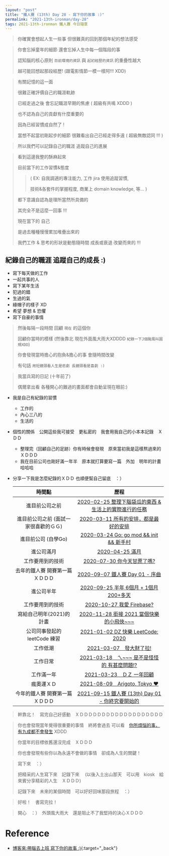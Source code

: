 ```yaml
---
layout: "post"
title: "鐵人賽 (13th) Day 28 - 寫下你的故事 :)"
permalink: "2021-13th-ironman/day-28"
tags: 2021-13th-ironman 鐵人賽 今日隨意
---
```


> 你確實會想起人生一些事 但很難真的回到那個年紀的想法感受

> 你會忘掉童年的細節 還會忘掉人生中每一個階段的事
>
> 認知腦的核心原則 `目前環境的資訊` 與 `起初經歷的資訊` 的重疊性越大
>
> 越可能回想起那段經歷! (跟電影情節一模一樣阿!!! XDD)


> 有關記憶的這一面
>
> 很難正確評價自己的職涯軌跡
>
> 已經走過之後 會忘記職涯早期的焦慮 ( 超級有共鳴 XDDD )
>
> 也不認為自己的貢獻有什麼重要的
>
> 因為已經習慣成自然了 !
>
> 當想不起當初剛起步的細節 很難看出自己已經走得多遠 ( 超級無敵認同 !!! )

> 所以我們可以記錄自己的職涯 追蹤自己的進展

> 看到這邊我整的酥麻起來 
>
> 目前當下的工作習慣&態度 
>> 
>> ( EX: 自我調適的專注能力, 工作 jira 使用追蹤習慣, 
>>  
>>  技術&各套件的掌握程度, 商業上 domain knowledge, 等... )
> 
> 都下意識自認為是理所當然所具備的 
> 
> 其完全不是這麼一回事 !!!
>
> 現在當下的 自己 
>
> 是過去種種慢慢累加堆疊出來的
>
> 我們工作 & 思考的形狀是動態隨時間 成長或衰退 改變而來的 !!!

## 紀錄自己的職涯 追蹤自己的成長 :)

- 寫下每天做的工作
- 一起共事的人
- 寫下某年生活
- 犯過的錯
- 生過的氣
- 綠帽子的樣子 XD
- 希望 夢想 & 恐懼
- 寫下自豪的事情 

> 然後每隔一段時間 回顧 `現在` 的這個你
>
> 回顧你當時的模樣 (然後靠北 現在外面風大雨大XDDDD `紀錄一下J個颱風叫圓規XDD`)
>
> 你會發現當時擔心的抱負&擔心的事 會隨時間改變
>
> 有句話 `用短鏡頭看人生是悲劇 長鏡頭看是喜劇 :)`

> 我當兵寫的日記 (十年前了)
>
> 偶爾拿出看 各種開心的難過的畫面都會自動呈現在眼前:) 
>

- 我是自己有紀錄的習慣　
   - 工作的　
   - 內心三八的　
   - 生活的　

- 個性的關係　公開這些我可接受　更私密的　我會用我自己的小本本記錄　ＸＤＤ　
  - 整理完（回顧自己的足跡）你有時候會發現　原來當初我是這樣熬過來的　ＸＤＤＤ
  - 我在目前公司也剛好滿一年半　原本就打算要寫一篇　外加　明年的計畫　哈哈哈

- 分享一下我是怎麼紀錄的ＸＤＤ 也順便幫自己留底　：）

   |時間點|歷程|
   |:---:|:---:|                                           
   |進目前公司之前|[2020-02-25 整理下腦袋瓜的東西 & 生活上的實際進行的任務](https://yuting3656.github.io/yutingblog//diary/2020-02-25)|
   |進目前公司之前 (面試一家很喜歡的ＧＧ)|[2020-03-11 所有的安排，都是最好的安排](https://yuting3656.github.io/yutingblog/diary/2020-03-11/everything-happens-for-the-bset)|
   |進目前公司 (自學Go)|[2020-03-24 Go: go mod && init && 新手村](https://yuting3656.github.io/yutingblog/go/go-mod)|
   |進公司滿月|[2020-04-25 滿月](https://yuting3656.github.io/yutingblog/daily-programming/dz-one-month)|
   |工作要用到的技術|[2020-07-30 你今天甘蔗了嗎?](https://yuting3656.github.io/yutingblog/work-note/gantt-charts-lol)|
   |去年的鐵人賽 開賽第一篇ＸＤＤＤ|[2020-09-07 鐵人賽 Day 01 - 序曲](https://yuting3656.github.io/yutingblog/2020-12th-ironman/day-01)|
   |進公司半年|[2020-09-25 半年 6個月 + 1個月 200+多天](https://yuting3656.github.io/yutingblog/diary/2020-10-25)|
   |工作要用到的技術|[2020-10-27 我愛 Firebase?](https://yuting3656.github.io/yutingblog/work-note/i-love-firebase)|
   |寫給自己明年(2021)的計畫|[2020-11-28 銜接 2021 當個快樂的小飛俠~~~](https://yuting3656.github.io/yutingblog/diary/2020-11-28)|
   |公司同事發起的 leetCode 練習|[2021-01-02 DZ 快樂 LeetCode: 2020](https://yuting3656.github.io/yutingblog/dz-happy-leetcode/2020)|
   |工作低潮|[2021-03-07　發大財了拉!](https://yuting3656.github.io/yutingblog/daily-programming/python-sotck-ma)|
   |工作日常|[2021-03-18　ㄟ~~~ 是不是怪怪的 有甚麼問題!?](https://yuting3656.github.io/yutingblog/work-note/moment-great-losses-are-great-lessons-utc)|
   |工作滿一年|[2021-03-23　ＤＺ 一年回顧](https://yuting3656.github.io/yutingblog/diary/2021-03-23/dz-one-year-reflection)|
   |瘋奧運ＸＤ|[2021-08-09　Arigoto, Tokyo ❤️](https://yuting3656.github.io/yutingblog/diary/2021-08-09/arigato-tokyo)|
   |今年的鐵人賽 開賽第一篇ＸＤＤＤ|[2021-09-15 鐵人賽 (13th) Day 01 - 你終究要開始的](https://yuting3656.github.io/yutingblog/2021-13th-ironman/day-01)|

> 幹靠北！　寫完自己好感動　ＸＤＤＤＤＤＤＤＤＤＤＤＤＤＤＤＤＤＤＤ

> 你也會發現當年覺得很重要的事情　終將會過去 可以看　[你所煩惱的事，有九成都不會發生](https://www.books.com.tw/products/0010700261) XDDD
>
> 你當年的目標依舊還沒完成　ＸＤＤＤ
>
> 你也會發現有些你以為永遠不會做的事情　卻成為人生的關鍵！

> 寫下來　：）　
> 
> 把精采的人生寫下來　記錄下來　
> (以後入土出山那天　可以用　kiosk　給來賓分享精彩的人生　ＸＤＤＤ)
>
> 記錄下來　未來的某個時間　可以好好回味那段旅程　：）

> 好啦！　書寫完拉！

> 開心　：）　外頭風大雨大　還是阻止不了我堅持的決心ＸＤＤＤ



# Reference

- [博客來:帶腦去上班 寫下你的故事 :)](https://www.books.com.tw/products/0010874379?sloc=main){:target="\_back"}
